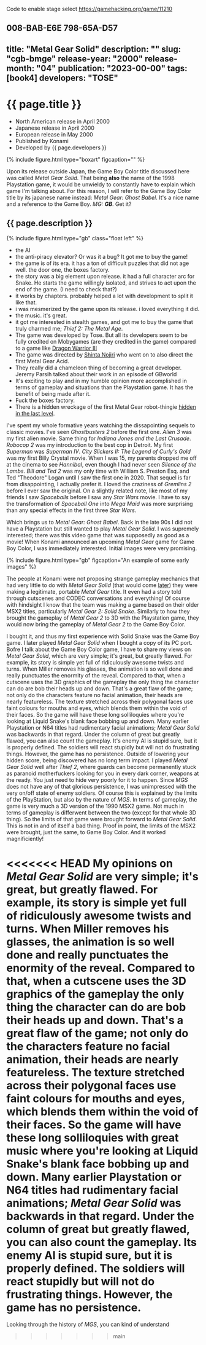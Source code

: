 Code to enable stage select
https://gamehacking.org/game/11210

008-BAB-E6E
798-65A-D57
---
title: "Metal Gear Solid"
description: ""
slug: "cgb-bmge"
release-year: "2000"
release-month: "04"
publication: "2023-00-00"
tags: [book4]
developers: "TOSE"
---
# {{ page.title }}

- North American release in April 2000
- Japanese release in April 2000
- European release in May 2000
- Published by Konami
- Developed by {{ page.developers }}

{% include figure.html type="boxart" figcaption="" %}

Upon its release outside Japan, the Game Boy Color title discussed here was called *Metal Gear Solid*. That being **also** the name of the 1998 Playstation game, it would be unwieldy to constantly have to explain which game I'm talking about. For this reason, I will refer to the Game Boy Color title by its japanese name instead: *Metal Gear: Ghost Babel*. It's a nice name and a reference to the Game Boy. *MG: **GB***. Get it?

## {{ page.description }}

{% include figure.html type="gb" class="float left" %}
- the AI
- the anti-piracy elevator? Or was it a bug? It got me to buy the game!
- the game is of its era. it has a ton of difficult puzzles that did not age well. the door one, the boxes factory.
- the story was a big element upon release. it had a full character arc for Snake. He starts the game willingly isolated, and strives to act upon the end of the game. (I need to check that?)
- it works by chapters. probably helped a lot with development to split it like that.
- i was mesmerized by the game upon its release. i loved everything it did.
- the music. it's great.
- it got me interested in stealth games, and got me to buy the game that truly charmed me; *Thief 2: The Metal Age*.
- The game was developed by Tose. But all its developers seem to be fully credited on Mobygames (are they credited in the game) compared to a game like [Dragon Warrior III](https://www.mobygames.com/game/138514/dragon-warrior-iii/credits/gameboy-color/)
- The game was directed by [Shinta Nojiri](https://www.mobygames.com/person/57923/shinta-nojiri/) who went on to also direct the first Metal Gear Acid.
- They really did a chameleon thing of becoming a great developer. Jeremy Parsih talked about their work in an episode of GBworld
- It's exciting to play and in my humble opinion more accomplished in terms of gameplay and situations than the Playstation game. It has the benefit of being made after it.
- Fuck the boxes factory.
- There is a hidden wreckage of the first Metal Gear robot-thingie [hidden in the last level](https://archive.org/details/metal-gear-solid-ghost-babel-perfect-guide/page/n79/mode/2up).

I've spent my whole formative years watching the dissapointing sequels to classic movies. I've seen *Ghostbusters 2* before the first one. *Alien 3* was my first alien movie. Same thing for *Indiana Jones and the Last Crusade*. *Robocop 2* was my introduction to the best cop in Detroit. My first *Superman* was *Superman IV*. *City Slickers II: The Legend of Curly's Gold* was my first Billy Crystal movie. When I was 15, my parents dropped me off at the cinema to see *Hannibal*, even though I had never seen *Silence of the Lambs*. *Bill and Ted 2* was my only time with William S. Preston Esq. and Ted "Theodore" Logan until I saw the first one in 2020. That sequel is far from disappointing, I actually prefer it. I loved the craziness of *Gremlins 2* before I ever saw the original. On a slightly related note, like most of my friends I saw *Spaceballs* before I saw any *Star Wars* movie. I have to say the transformation of *Spaceball One* into *Mega Maid* was more surprising than any special effects in the first three *Star Wars*.

Which brings us to *Metal Gear: Ghost Babel*. Back in the late 90s I did not have a Playstation but still wanted to play *Metal Gear Solid*. I was supremely interested; there was this video game that was supposedly as good as a movie! When Konami announced an upcoming *Metal Gear* game for Game Boy Color, I was immediately interested. Initial images were very promising.

{% include figure.html type="gb" figcaption="An example of some early images" %}

The people at Konami were not proposing strange gameplay mechanics that had very little to do with *Metal Gear Solid* (that would come [later](https://en.wikipedia.org/wiki/Metal_Gear_Acid)) they were making a legitimate, portable *Metal Gear* title. It even had a story told through cutscenes and CODEC conversations and everything! Of course with hindsight I know that the team was making a game based on their older MSX2 titles, particularly *Metal Gear 2: Solid Snake*. Similarly to how they brought the gameplay of *Metal Gear 2* to 3D with the Playstation game, they would now bring the gameplay of *Metal Gear 2* to the Game Boy Color.

I bought it, and thus my first experience with Solid Snake was the Game Boy game. I later played *Metal Gear Solid* when I bought a copy of its PC port. Bofre I talk about the Game Boy Color game, I have to share my views on *Metal Gear Solid*, which are very simple; it's great, but greatly flawed. For example, its story is simple yet full of ridiculously awesome twists and turns. When Miller removes his glasses, the animation is so well done and really punctuates the enormity of the reveal. Compared to that, when a cutscene uses the 3D graphics of the gameplay the only thing the character can do are bob their heads up and down. That's a great flaw of the game; not only do the characters feature no facial animation, their heads are nearly featureless. The texture stretched across their polygonal faces use faint colours for mouths and eyes, which blends them within the void of their faces. So the game will have these long solliloquies where you're looking at Liquid Snake's blank face bobbing up and down. Many earlier Playstation or N64 titles had rudimentary facial animations; *Metal Gear Solid* was backwards in that regard. Under the column of great but greatly flawed, you can also count the gameplay. It's enemy AI is stupid sure, but it is properly defined. The soldiers will react stupidly but will not do frustrating things. However, the game has no persistence. Outside of lowering your hidden score, being discovered has no long term impact. I played *Metal Gear Solid* well after *Thief 2*, where guards can become permanently stuck as paranoid motherfuckers looking for you in every dark corner, weapons at the ready. You just need to hide very poorly for it to happen. Since *MGS* does not have any of that glorious persistence, I was unimpressed with the very on/off state of enemy soldiers. Of course this is explained by the limits of the PlayStation, but also by the nature of *MGS*. In terms of gameplay, the game is very much a 3D version of the 1990 MSX2 game. Not much in terms of gameplay is differwent between the two (except for that whole 3D thing). So the limits of that game were brought forward to *Metal Gear Solid*. This is not in and of itself a bad thing. Proof in point, the limits of the MSX2 were brought, just the same, to Game Boy Color. And it worked magnificiently!

<<<<<<< HEAD
My opinions on *Metal Gear Solid* are very simple; it's great, but greatly flawed. For example, its story is simple yet full of ridiculously awesome twists and turns. When Miller removes his glasses, the animation is so well done and really punctuates the enormity of the reveal. Compared to that, when a cutscene uses the 3D graphics of the gameplay the only thing the character can do are bob their heads up and down. That's a great flaw of the game; not only do the characters feature no facial animation, their heads are nearly featureless. The texture stretched across their polygonal faces use faint colours for mouths and eyes, which blends them within the void of their faces. So the game will have these long solliloquies with great music where you're looking at Liquid Snake's blank face bobbing up and down. Many earlier Playstation or N64 titles had rudimentary facial animations; *Metal Gear Solid* was backwards in that regard. Under the column of great but greatly flawed, you can also count the gameplay. Its enemy AI is stupid sure, but it is properly defined. The soldiers will react stupidly but will not do frustrating things. However, the game has no persistence.
=======
Looking through the history of *MGS*, you can kind of understand 
>>>>>>> main
